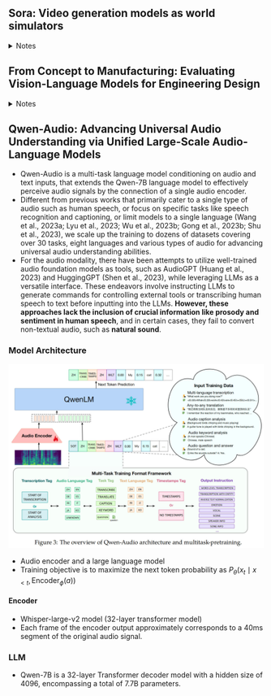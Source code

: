 
## Sora: Video generation models as world simulators

<details>
  <summary>Notes</summary>
  
### Key points
- We explore large-scale training of generative models on video data. 
- Train text-conditional diffusion models jointly on videos and images of variable durations, resolutions and aspect ratios. 
- We leverage a transformer architecture that operates on spacetime patches of video and image latent codes. 
- Our largest model, Sora, is capable of generating a minute of high fidelity video. 
- Our results suggest that scaling video generation models is a promising path towards building general purpose simulators of the physical world.

### Visual data to patches
- Generative modeling of video data historically: recurrent neural networks, generative adversarial networks, auto-regressive transformers
- Tokens (LLM) <-> Patches (Vision)
- Videos -> Lower dimensional latent space -> space time patches

![](attachments/3f6d11a9141993010964acb91a7d7893_MD5.jpeg)

### Video compression network
- Network trained to reduce the dimensionality of the visual data, both spatially and temporally, to map to a compressed latent space
- Sora is trained on and generated videos within this latent space
- Decoder is to used map from latent space to pixel space

### Spacetime latent patches
- Sequence of spacetime patches act as transformer tokens

### Scaling transformers for video generation
- Sora is diffusion model (transformer): Noisy input patches (and conditioning information like text prompts) -> predict original "clean" patches

### Variable durations, resolutions, aspect ratios
- Sampling flexibility (widescree: 1920X1080, vertical: 1080X1920 and everything in between)
- Training on original native aspect ratios vs cropping to fixed ratio generates better videos

### Language understanding
- Requires large amount of videos with corresponding text captions.
- Apply re-captioning technique introduced in DALL-E
- First train a highly descriptive captioner model and then use it to prodicce text captions for all videos in the training dataset.
- Leverage GPT to turn short user prompts into longer detailed captions that are sent to video model

### Prompting with images and videos
- Can be prompted using pre-existing images or videos
- Examples: same ending for different starting videos, animating images, video-to-video editing, image-generation

### Limitations
-  it does not accurately model the physics of many basic interactions, like glass shattering.
</details>


## From Concept to Manufacturing: Evaluating Vision-Language Models for Engineering Design

<details>
  <summary>Notes</summary>

### Key points
- These vision-language models (VLMs) can take images and text as input and generate text as output.

## Engineering design

![](attachments/705993b8bde33997bfd5b8429786da8a_MD5.jpeg)

![](attachments/8c08f54111a09e90b3071de25bff0c64_MD5.jpeg)

![](attachments/695540d399e1194895fc61037f744042_MD5.jpeg)

![](attachments/b33819b30e4b943ad8b94e2d169170bc_MD5.jpeg)

![](attachments/e23acd949f24c6669282254a30c2abd0_MD5.jpeg)

![](attachments/7ed112108ea792343b6a7b1b549e0f61_MD5.jpeg)

![](attachments/3fa3d7e817536327df541f9687631dbd_MD5.jpeg)

![](attachments/f589cd3461feee5f1ee52708eebf4389_MD5.jpeg)

## Engineering Education Task

![](attachments/0daec57dfd6d498b233ef7a548639dc9_MD5.jpeg)

### Kinds of errors

- Reasoning
- Image misinterpretation
- Imprecision

</details>


## Qwen-Audio: Advancing Universal Audio Understanding via Unified Large-Scale Audio-Language Models

- Qwen-Audio is a multi-task language model conditioning on audio and text inputs, that extends the Qwen-7B language model to effectively perceive audio signals by the connection of a single audio encoder.
- Different from previous works that primarily cater to a single type of audio such as human speech, or focus on specific tasks like speech recognition and captioning, or limit models to a single language (Wang et al., 2023a; Lyu et al., 2023; Wu et al., 2023b; Gong et al., 2023b; Shu et al., 2023), we scale up the training to dozens of datasets covering over 30 tasks, eight languages and various types of audio for advancing universal audio understanding abilities.
- For the audio modality, there have been attempts to utilize well-trained audio foundation models as tools, such as AudioGPT (Huang et al., 2023) and HuggingGPT (Shen et al., 2023), while leveraging LLMs as a versatile interface. These endeavors involve instructing LLMs to generate commands for controlling external tools or transcribing human speech to text before inputting into the LLMs. **However, these approaches lack the inclusion of crucial information like prosody and sentiment in human speech**, and in certain cases, they fail to convert non-textual audio, such as **natural sound**.

### Model Architecture

![](attachments/6babf559714364a4bd7a2304cb55aa18_MD5.jpeg)

- Audio encoder and a large language model
- Training objective is to maximize the next token probability as 
$P_{\theta}(x_t \mid x_{\lt t}, \text{Encoder}_{\phi}(a))$

#### Encoder
- Whisper-large-v2 model (32-layer transformer model)
- Each frame of the encoder output approximately corresponds to a 40ms segment of the original audio signal.

### LLM
- Qwen-7B is a 32-layer Transformer decoder model with a hidden size of 4096, encompassing a total of 7.7B parameters.

